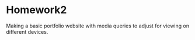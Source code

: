 # Homework2

Making a basic portfolio website with media queries to adjust for viewing on different devices.